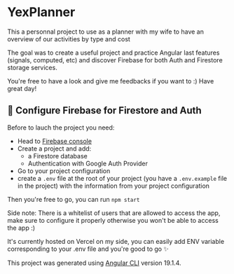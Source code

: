 # YexPlanner

This a personnal project to use as a planner with my wife to have an overview of our activities by type and cost

The goal was to create a useful project and practice Angular last features (signals, computed, etc) and discover Firebase for both Auth and Firestore storage services.

You're free to have a look and give me feedbacks if you want to :)
Have great day!

## 🔑 Configure Firebase for Firestore and Auth

Before to lauch the project you need:

- Head to [Firebase console](https://console.firebase.google.com/)
- Create a project and add:
  - a Firestore database
  - Authentication with Google Auth Provider
- Go to your project configuration
- create a `.env` file at the root of your project (you have a `.env.example` file in the project) with the information from your project configuration

Then you're free to go, you can run `npm start`

Side note:
There is a whitelist of users that are allowed to access the app, make sure to configure it properly otherwise you won't be able to access the app :)

It's currently hosted on Vercel on my side, you can easily add ENV variable corresponding to your .env file and you're good to go ✨

This project was generated using [Angular CLI](https://github.com/angular/angular-cli) version 19.1.4.
